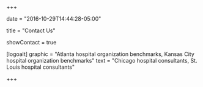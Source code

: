 +++

date = "2016-10-29T14:44:28-05:00"

title = "Contact Us"

showContact = true

[logoalt]
  graphic = "Atlanta hospital organization benchmarks, Kansas City hospital organization benchmarks"
  text = "Chicago hospital consultants, St. Louis hospital consultants"

+++
